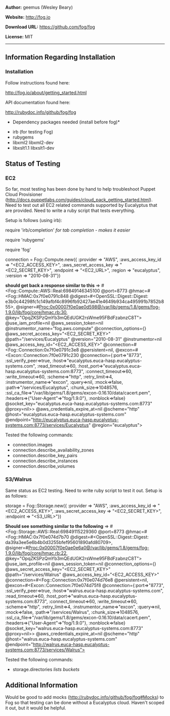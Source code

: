 **Author:** geemus (Wesley Beary)

**Website:** <a href="http://fog.io">http://fog.io</a>

**Download URL:** <a href="https://github.com/fog/fog">https://github.com/fog/fog</a>

**License:** MIT

***

## Information Regarding Installation

### Installation

Follow instructions found here:

http://fog.io/about/getting_started.html

API documentation found here:

http://rubydoc.info/github/fog/fog

* Dependency packages needed (install before fog)*

- irb (for testing Fog)
- rubygems
- libxml2 libxml2-dev
- libxslt1.1 libxslt1-dev

## Status of Testing

### EC2

So far, most testing has been done by hand to help troubleshoot Puppet Cloud Provisioner (http://docs.puppetlabs.com/guides/cloud_pack_getting_started.html).  Need to test out all EC2 related commands supported by Eucalyptus that are provided. Need to write a ruby script that tests everything. 

Setup is follows (using irb):

require 'irb/completion' *for tab completion - makes it easier*

require 'rubygems'

require 'fog'

connection = Fog::Compute.new({
:provider => "AWS",
:aws_access_key_id => "<EC2_ACCESS_KEY>",
:aws_secret_access_key => "<EC2_SECRET_KEY>",
:endpoint => "<EC2_URL>",
:region => "eucalyptus",
:version => "2010-08-31"})

**should get back a response similar to this**
=> #<Fog::Compute::AWS::Real:69849146345100 @port=8773 @hmac=#<Fog::HMAC:0x7f0e0791c848 @digest=#<OpenSSL::Digest::Digest: e3b0c44298fc1c149afbf4c8996fb92427ae41e4649b934ca495991b7852b855>, @signer=#<Proc:0x00007f0e0ae0d598@/var/lib/gems/1.8/gems/fog-1.9.0/lib/fog/core/hmac.rb:30>, @key="OpqZKSPzQmYb3mQEdUGK2rsWme95FBdFzabnzC8T"> @use_iam_profile=nil @aws_session_token=nil @instrumentor_name="fog.aws.compute" @connection_options={} @aws_secret_access_key="<EC2_SECRET_KEY>" @path="/services/Eucalyptus" @version="2010-08-31" @instrumentor=nil @aws_access_key_id="<EC2_ACCESS_KEY>" @connection=#<Fog::Connection:0x7f0e0791c3e8 @persistent=nil, @excon=#<Excon::Connection:7f0e0791c230 @connection={:port=>"8773", :ssl_verify_peer=>true, :host=>"eucalyptus.euca-hasp.eucalyptus-systems.com", :read_timeout=>60, :host_port=>"eucalyptus.euca-hasp.eucalyptus-systems.com:8773", :connect_timeout=>60, :write_timeout=>60, :scheme=>"http", :retry_limit=>4, :instrumentor_name=>"excon", :query=>nil, :mock=>false, :path=>"/services/Eucalyptus", :chunk_size=>1048576, :ssl_ca_file=>"/var/lib/gems/1.8/gems/excon-0.16.10/data/cacert.pem", :headers=>{"User-Agent"=>"fog/1.9.0"}, :nonblock=>false} @socket_key="eucalyptus.euca-hasp.eucalyptus-systems.com:8773" @proxy=nil>> @aws_credentials_expire_at=nil @scheme="http" @host="eucalyptus.euca-hasp.eucalyptus-systems.com" @endpoint="http://eucalyptus.euca-hasp.eucalyptus-systems.com:8773/services/Eucalyptus" @region="eucalyptus">

Tested the following commands:

- connection.images
- connection.describe_availability_zones
- connection.describe_key_pairs
- connection.describe_instances
- connection.describe_volumes

### S3/Walrus

Same status as EC2 testing.  Need to write ruby script to test it out. Setup is as follows:

storage = Fog::Storage.new({
:provider => "AWS",
:aws_access_key_id => "<EC2_ACCESS_KEY>",
:aws_secret_access_key => "<EC2_SECRET_KEY>",
:endpoint => "<S3_URL>"})

**Should see something similar to the following**
=> #<Fog::Storage::AWS::Real:69849115229360 @port=8773 @hmac=#<Fog::HMAC:0x7f0e074d7b70 @digest=#<OpenSSL::Digest::Digest: da39a3ee5e6b4b0d3255bfef95601890afd80709>, @signer=#<Proc:0x00007f0e0ae0e6a0@/var/lib/gems/1.8/gems/fog-1.9.0/lib/fog/core/hmac.rb:22>, @key="OpqZKSPzQmYb3mQEdUGK2rsWme95FBdFzabnzC8T"> @use_iam_profile=nil @aws_session_token=nil @connection_options={} @aws_secret_access_key="<EC2_SECRET_KEY>" @path="/services/Walrus" @aws_access_key_id="<EC2_ACCESS_KEY>" @connection=#<Fog::Connection:0x7f0e074d76e8 @persistent=nil, @excon=#<Excon::Connection:7f0e074d75f8 @connection={:port=>"8773", :ssl_verify_peer=>true, :host=>"walrus.euca-hasp.eucalyptus-systems.com", :read_timeout=>60, :host_port=>"walrus.euca-hasp.eucalyptus-systems.com:8773", :connect_timeout=>60, :write_timeout=>60, :scheme=>"http", :retry_limit=>4, :instrumentor_name=>"excon", :query=>nil, :mock=>false, :path=>"/services/Walrus", :chunk_size=>1048576, :ssl_ca_file=>"/var/lib/gems/1.8/gems/excon-0.16.10/data/cacert.pem", :headers=>{"User-Agent"=>"fog/1.9.0"}, :nonblock=>false} @socket_key="walrus.euca-hasp.eucalyptus-systems.com:8773" @proxy=nil>> @aws_credentials_expire_at=nil @scheme="http" @host="walrus.euca-hasp.eucalyptus-systems.com" @endpoint="http://walrus.euca-hasp.eucalyptus-systems.com:8773/services/Walrus">

Tested the following commands:

- storage.directories *lists buckets*

## Additional Information

Would be good to add mocks (http://rubydoc.info/github/fog/fog#Mocks) to Fog so that testing can be done without a Eucalyptus cloud.  Haven't scoped it out, but it would be helpful.